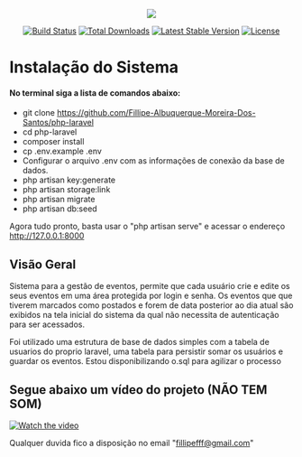<p align="center"><img src="https://laravel.com/assets/img/components/logo-laravel.svg"></p>

<p align="center">
<a href="https://travis-ci.org/laravel/framework"><img src="https://travis-ci.org/laravel/framework.svg" alt="Build Status"></a>
<a href="https://packagist.org/packages/laravel/framework"><img src="https://poser.pugx.org/laravel/framework/d/total.svg" alt="Total Downloads"></a>
<a href="https://packagist.org/packages/laravel/framework"><img src="https://poser.pugx.org/laravel/framework/v/stable.svg" alt="Latest Stable Version"></a>
<a href="https://packagist.org/packages/laravel/framework"><img src="https://poser.pugx.org/laravel/framework/license.svg" alt="License"></a>
</p>

# Instalação do Sistema

#### No terminal siga a lista de comandos abaixo:

- git clone https://github.com/Fillipe-Albuquerque-Moreira-Dos-Santos/php-laravel
- cd php-laravel
- composer install
- cp .env.example .env
- Configurar o arquivo .env com as informações de conexão da base de dados.
- php artisan key:generate
- php artisan storage:link
- php artisan migrate
- php artisan db:seed 

Agora tudo pronto, basta usar o "php artisan serve" e acessar o endereço http://127.0.0.1:8000


## Visão Geral

Sistema para a gestão de eventos, permite que cada usuário crie e edite os seus eventos em uma área protegida por login e senha. Os eventos que que tiverem marcados como postados e forem de data posterior ao dia atual são exibidos na tela inicial do sistema da qual não necessita de autenticação para ser acessados.

Foi utilizado uma estrutura de base de dados simples com a tabela de usuarios do proprio laravel, 
uma tabela para persistir somar os usuários e guardar os eventos. Estou disponibilizando o.sql para agilizar o processo

## Segue abaixo um vídeo do projeto (NÃO TEM SOM)
[![Watch the video](https://i.imgur.com/vKb2F1B.png)](https://www.youtube.com/watch?v=t4ybvKbe9Tc)

Qualquer duvida fico a disposição no email "fillipefff@gmail.com"
